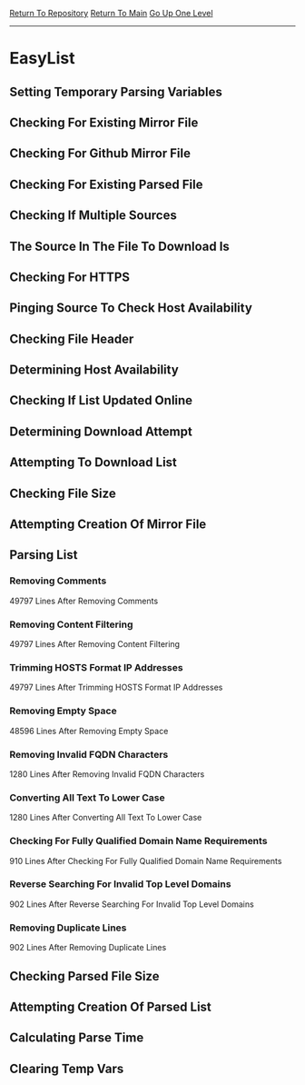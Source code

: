 [Return To Repository](https://github.com/deathbybandaid/piholeparser/)
[Return To Main](https://github.com/deathbybandaid/piholeparser/blob/master/RecentRunLogs/Mainlog.md)
[Go Up One Level](https://github.com/deathbybandaid/piholeparser/blob/master/RecentRunLogs/TopLevelScripts/30-Processing-External-Blacklists.md)
____________________________________
# EasyList
## Setting Temporary Parsing Variables
## Checking For Existing Mirror File
## Checking For Github Mirror File
## Checking For Existing Parsed File
## Checking If Multiple Sources
## The Source In The File To Download Is
## Checking For HTTPS
## Pinging Source To Check Host Availability
## Checking File Header
## Determining Host Availability
## Checking If List Updated Online
## Determining Download Attempt
## Attempting To Download List
## Checking File Size
## Attempting Creation Of Mirror File
## Parsing List
### Removing Comments
49797 Lines After Removing Comments
### Removing Content Filtering
49797 Lines After Removing Content Filtering
### Trimming HOSTS Format IP Addresses
49797 Lines After Trimming HOSTS Format IP Addresses
### Removing Empty Space
48596 Lines After Removing Empty Space
### Removing Invalid FQDN Characters
1280 Lines After Removing Invalid FQDN Characters
### Converting All Text To Lower Case
1280 Lines After Converting All Text To Lower Case
### Checking For Fully Qualified Domain Name Requirements
910 Lines After Checking For Fully Qualified Domain Name Requirements
### Reverse Searching For Invalid Top Level Domains
902 Lines After Reverse Searching For Invalid Top Level Domains
### Removing Duplicate Lines
902 Lines After Removing Duplicate Lines
## Checking Parsed File Size
## Attempting Creation Of Parsed List
## Calculating Parse Time
## Clearing Temp Vars
